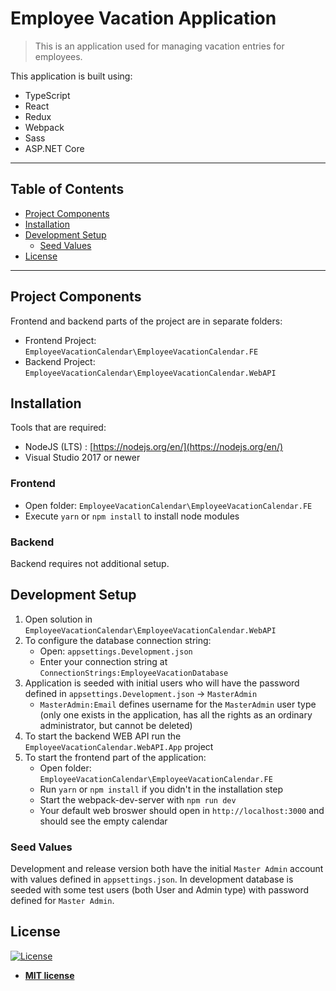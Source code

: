 # Employee Vacation Application

> This is an application used for managing vacation entries for employees.

This application is built using:

* TypeScript
* React
* Redux
* Webpack
* Sass
* ASP.NET Core

---

## Table of Contents

- [Project Components](#project-components)
- [Installation](#installation)
- [Development Setup](#development-setup)
    - [Seed Values](#seed-values)
- [License](#license)

---

## Project Components

Frontend and backend parts of the project are in separate folders:

- Frontend Project: `EmployeeVacationCalendar\EmployeeVacationCalendar.FE`
- Backend Project: `EmployeeVacationCalendar\EmployeeVacationCalendar.WebAPI`

## Installation

Tools that are required:
- NodeJS (LTS) : [https://nodejs.org/en/](https://nodejs.org/en/)
- Visual Studio 2017 or newer

### Frontend

- Open folder: `EmployeeVacationCalendar\EmployeeVacationCalendar.FE`
- Execute `yarn` or `npm install` to install node modules

### Backend

Backend requires not additional setup.

## Development Setup

1. Open solution in `EmployeeVacationCalendar\EmployeeVacationCalendar.WebAPI`
2. To configure the database connection string:
    - Open: `appsettings.Development.json`
    - Enter your connection string at `ConnectionStrings:EmployeeVacationDatabase`
3. Application is seeded with initial users who will have the password defined in  `appsettings.Development.json` -> `MasterAdmin`
    - `MasterAdmin:Email` defines username for the `MasterAdmin` user type (only one exists in the application, has all the rights as an ordinary administrator, but cannot be deleted)
4. To start the backend WEB API run the `EmployeeVacationCalendar.WebAPI.App` project
5. To start the frontend part of the application:
    - Open folder: `EmployeeVacationCalendar\EmployeeVacationCalendar.FE`
    - Run `yarn` or `npm install` if you didn't in the installation step
    - Start the webpack-dev-server with `npm run dev`
    - Your default web broswer should open in `http://localhost:3000` and should see the empty calendar

### Seed Values

Development and release version both have the initial `Master Admin` account with values defined in `appsettings.json`. In development database is seeded with some test users (both User and Admin type) with password defined for `Master Admin`.

## License

[![License](http://img.shields.io/:license-mit-blue.svg?style=flat-square)](http://badges.mit-license.org)

- **[MIT license](http://opensource.org/licenses/mit-license.php)**
